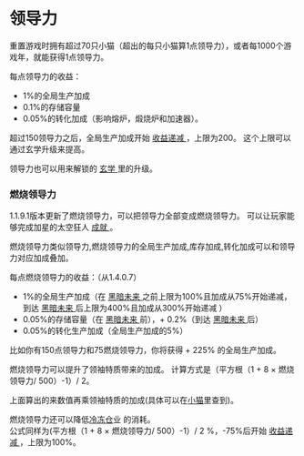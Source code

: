 # 领导力

<p>
          重置游戏时拥有超过70只小猫（超出的每只小猫算1点领导力），或者每1000个游戏年，就能获得1点领导力。
    </p>
    <p>
          每点领导力的收益：
    </p>
    <ul>
      <li>
            1%的全局生产加成
      </li>
      <li>
            0.1%的存储容量
      </li>
      <li>
            0.05%的转化加成（影响熔炉，煅烧炉和加速器）。
      </li>
    </ul>
    <p>
          超过150领导力之后，全局生产加成开始
		  <a href="?file=005-名词解释/04-收益递减">
		  收益递减
		  </a>，上限为200。
          这个上限可以通过玄学升级来提高。
    </p>
    <p>
          领导力也可以用来解锁的
      <a href="?file=001-猫咪百科/03-科学/02-玄学">
            玄学
      </a>
          里的升级。
    </p>

### 燃烧领导力
<p>
          1.1.9.1版本更新了燃烧领导力，可以把领导力全部变成燃烧领导力。
          可以让玩家能够完成加星的太空狂人
			<a href="?file=001-猫咪百科/09-成就">
            成就
			</a>。
    </p>
    <p>
          燃烧领导力类似领导力,燃烧领导力的全局生产加成,库存加成,转化加成可以和领导力对应加成叠加。
    </p>
    <p>
          每点燃烧领导力的收益：（从1.4.0.7）
    </p>
    <ul>
      <li>
            1%的全局生产加成（在
        <a href="?file=005-名词解释/02-黑暗未来">
              黑暗未来
        </a>
            之前上限为100%且加成从75%开始递减，到达
        <a href="?file=005-名词解释/02-黑暗未来">
              黑暗未来
        </a>
            后上限为400%且加成从300%开始递减
            ）
      </li>
      <li>
            0.05%的存储容量（在
        <a href="?file=005-名词解释/02-黑暗未来">
              黑暗未来
        </a>
            前），+ 0.2%（到达
	<a href="?file=005-名词解释/02-黑暗未来">
              黑暗未来
        </a>
	后）
      </li>
      <li>
            0.05%的转化生产加成（全局生产加成的5%）
      </li>
    </ul>
    <p>
          比如你有150点领导力和75燃烧领导力，你将获得 + 225% 的全局生产加成。
    </p>
    <p>
          燃烧领导力可以提升了领袖特质带来的加成。
          计算方式是（平方根（1 + 8 × 燃烧领导力/ 500）-1）/ 2。
    </p>
    <p>
		  上面算出的来数值再乘领袖特质的加成(具体可以在<a href="?file=003-资源大全/18-小猫">小猫</a>里查到)。
    </p>
        <p>
          燃烧领导力还可以降低<a href="?file=001-猫咪百科/08-时间/04-虚空领域#冷冻仓">冷冻仓</a>业 的消耗。<br>
          公式同样为(平方根（1 + 8 × 燃烧领导力/ 500）-1）/ 2 %，-75%后开始
			<a href="?file=005-名词解释/04-收益递减">
			收益递减
			</a>，上限为100%。
    </p>
